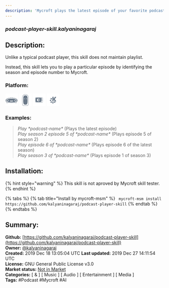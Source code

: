 ```yaml
---
description: 'Mycroft plays the latest episode of your favorite podcast'
---
```


### _podcast-player-skill.kalyaninagaraj_  
## Description:  
Unlike a typical podcast player, this skill does not maintain playlist.

Instead, this skill lets you to play a particular episode by identifying the season and episode number to Mycroft.  
  
  
### Platform:  
 ![Mark I](../.gitbook/assets/mark-1-icon.png)  ![Mark II](../.gitbook/assets/mark-2-icon.png)  ![Picroft](../.gitbook/assets/picroft-icon.png)  ![plasmoid](../.gitbook/assets/kde.png)   
### Examples:  
> *Play \*podcast-name\** (Plays the latest episode)  
> *Play season 2 episode 5 of \*podcast-name\** (Plays episode 5 of season 2)  
> *Play episode 6 of \*podcast-name\** (Plays episode 6 of the latest season)  
> *Play season 3 of \*podcast-name\** (Plays episode 1 of season 3)  
  
## Installation:  
{% hint style="warning" %}
This skill is not aproved by Mycroft skill tester.
{% endhint %}
    
{% tabs %}
{% tab title="Install by mycroft-msm" %}
``` mycroft-msm install https://github.com/kalyaninagaraj/podcast-player-skill```
{% endtab %}
  {% endtabs %}
    
## Summary:  
**Github:** [https://github.com/kalyaninagaraj/podcast-player-skill](https://github.com/kalyaninagaraj/podcast-player-skill)  
**Owner:** [@kalyaninagaraj](https://github.com/kalyaninagaraj)  
**Created:** 2019 Dec 18 13:05:04 UTC  **Last updated:** 2019 Dec 27 14:11:54 UTC  
**License:** GNU General Public License v3.0  
**Market status:** [Not in Market](https://market.mycroft.ai/skill/)  
**Categories:** [ & ] [ Music ] [ Audio ] [ Entertainment ] [ Media ]   
**Tags:** \#Podcast \#Mycroft \#AI   
